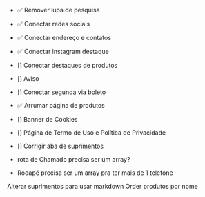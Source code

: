 * ✅ Remover lupa de pesquisa 
* ✅ Conectar redes sociais
* ✅ Conectar endereço e contatos
* ✅ Conectar instagram destaque
* [] Conectar destaques de produtos
* [] Aviso
* [] Conectar segunda via boleto
* ✅ Arrumar página de produtos
* [] Banner de Cookies
* [] Página de Termo de Uso e Política de Privacidade
* [] Corrigir aba de suprimentos 

* rota de Chamado precisa ser um array?
* Rodapé precisa ser um array pra ter mais de 1 telefone

Alterar suprimentos para usar markdown
Order produtos por nome